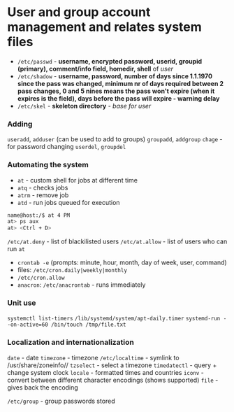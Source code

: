 # User and group account management and relates system files

+ `/etc/passwd` - **username, encrypted password, userid, groupid (primary), comment/info field, homedir, shell** of *user*
+ `/etc/shadow` - **username, password, number of days since 1.1.1970 since the pass was changed, minimum nr of days required between 2 pass changes, 0 and 5 nines means the pass won't expire (when it expires is the field), days before the pass will expire - warning delay**
+ `/etc/skel` - **skeleton directory** - *base for user*

### Adding

`useradd`, `adduser` (can be used to add to groups)
``groupadd``, ``addgroup``
`chage` - for password changing
`userdel`, `groupdel`

### Automating the system

+ `at` - custom shell for jobs at different time
+ `atq` - checks jobs
+ `atrm` <JOB ID> - remove job
+ `atd` - run jobs queued for execution

```bash
name@host:/$ at 4 PM
at> ps aux
at> <Ctrl + D>
```

`/etc/at.deny` - list of blackilisted users
`/etc/at.allow` - list of users who can run `at`

+ `crontab -e` (prompts: minute, hour, month, day of week, user, command)
+ files: `/etc/cron.daily|weekly|monthly`
+ `/etc/cron.allow`
+ `anacron`: `/etc/anacrontab` - runs immediately

### Unit use

`systemctl list-timers`
`/lib/systemd/system/apt-daily.timer`
`systemd-run --on-active=60 /bin/touch /tmp/file.txt`

### Localization and internationalization

`date` - date
`timezone` - timezone
`/etc/localtime` - symlink to /usr/share/zoneinfo/<country>/<city>
`tzselect` - select a timezone
`timedatectl` - query + change system clock
`locale` - formatted times and countries
`iconv` - convert between different character encodings (shows supported)
`file` - gives back the encoding

`/etc/group` - group passwords stored
